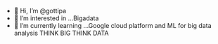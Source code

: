 - 👋 Hi, I’m @gottipa
- 👀 I’m interested in ...Bigadata
- 🌱 I’m currently learning ...Google cloud platform and ML for big data analysis
THINK BIG THINK DATA

<!---
gottipa/gottipa is a ✨ special ✨ repository because its `README.md` (this file) appears on your GitHub profile.
You can click the Preview link to take a look at your changes.
--->
